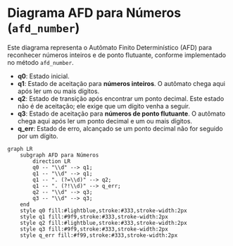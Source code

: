 # Diagrama AFD para Números (`afd_number`)

Este diagrama representa o Autômato Finito Determinístico (AFD) para reconhecer números inteiros e de ponto flutuante, conforme implementado no método `afd_number`.

-   **q0**: Estado inicial.
-   **q1**: Estado de aceitação para **números inteiros**. O autômato chega aqui após ler um ou mais dígitos.
-   **q2**: Estado de transição após encontrar um ponto decimal. Este estado não é de aceitação; ele exige que um dígito venha a seguir.
-   **q3**: Estado de aceitação para **números de ponto flutuante**. O autômato chega aqui após ler um ponto decimal e um ou mais dígitos.
-   **q_err**: Estado de erro, alcançado se um ponto decimal não for seguido por um dígito.

```mermaid
graph LR
    subgraph AFD para Números
        direction LR
        q0 -- "\\d" --> q1;
        q1 -- "\\d" --> q1;
        q1 -- ". (?=\\d)" --> q2;
        q1 -- ". (?!\\d)" --> q_err;
        q2 -- "\\d" --> q3;
        q3 -- "\\d" --> q3;
    end
    style q0 fill:#lightblue,stroke:#333,stroke-width:2px
    style q1 fill:#9f9,stroke:#333,stroke-width:2px
    style q2 fill:#lightblue,stroke:#333,stroke-width:2px
    style q3 fill:#9f9,stroke:#333,stroke-width:2px
    style q_err fill:#f99,stroke:#333,stroke-width:2px
```